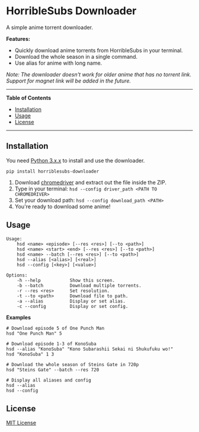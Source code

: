 # HorribleSubs Downloader

A simple anime torrent downloader.

**Features:**

* Quickly download anime torrents from HorribleSubs in your terminal.
* Download the whole season in a single command.
* Use alias for anime with long name.

*Note: The downloader doesn't work for older anime that has no torrent link. Support for magnet link will be added in the future.*

---

**Table of Contents**

* [Installation](#installation)
* [Usage](#usage)
* [License](#license)

---

## Installation

You need [Python 3.x.x](https://www.python.org/downloads/) to install and use the downloader.

```
pip install horriblesubs-downloader
```

1. Download [chromedriver](http://chromedriver.chromium.org/downloads) and extract out the file inside the ZIP.
1. Type in your terminal: `hsd --config driver_path <PATH TO CHROMEDRIVER>`
1. Set your download path: `hsd --config download_path <PATH>`
1. You're ready to download some anime!

## Usage

```
Usage:
    hsd <name> <episode> [--res <res>] [--to <path>]
    hsd <name> <start> <end> [--res <res>] [--to <path>]
    hsd <name> --batch [--res <res>] [--to <path>]
    hsd --alias [<alias>] [<real>]
    hsd --config [<key>] [<value>]

Options:
    -h --help           Show this screen.
    -b --batch          Download multiple torrents.
    -r --res <res>      Set resolution.
    -t --to <path>      Download file to path.
    -a --alias          Display or set alias.
    -c --config         Display or set config.
```

**Examples**
```
# Download episode 5 of One Punch Man
hsd "One Punch Man" 5

# Download episode 1-3 of KonoSuba
hsd --alias "KonoSuba" "Kono Subarashii Sekai ni Shukufuku wo!"
hsd "KonoSuba" 1 3

# Download the whole season of Steins Gate in 720p
hsd "Steins Gate" --batch --res 720

# Display all aliases and config
hsd --alias
hsd --config
```

## License

[MIT License](https://github.com/nadyafebi/horriblesubs_downloader/blob/master/LICENSE)
